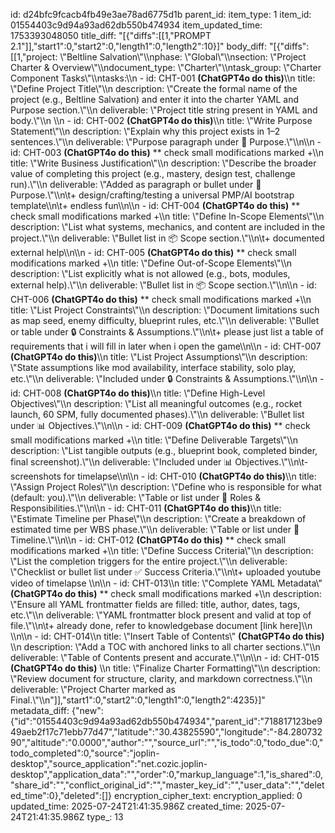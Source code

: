 id: d24bfc9fcacb4fb49e3ae78ad6775d1b
parent_id: 
item_type: 1
item_id: 01554403c9d94a93ad62db550b474934
item_updated_time: 1753393048050
title_diff: "[{\"diffs\":[[1,\"PROMPT 2.1\"]],\"start1\":0,\"start2\":0,\"length1\":0,\"length2\":10}]"
body_diff: "[{\"diffs\":[[1,\"project: \\\"Beltline Salvation\\\"\\\nphase: \\\"Global\\\"\\\nsection: \\\"Project Charter & Overview\\\"\\\ndocument_type: \\\"Charter\\\"\\\ntask_group: \\\"Charter Component Tasks\\\"\\\ntasks:\\\n  - id: CHT-001 **(ChatGPT4o do this)**\\\n    title: \\\"Define Project Title\\\"\\\n    description: \\\"Create the formal name of the project (e.g., Beltline Salvation) and enter it into the charter YAML and Purpose section.\\\"\\\n    deliverable: \\\"Project title string present in YAML and body.\\\"\\\n  \\\n  - id: CHT-002 **(ChatGPT4o do this)**\\\n    title: \\\"Write Purpose Statement\\\"\\\n    description: \\\"Explain why this project exists in 1–2 sentences.\\\"\\\n    deliverable: \\\"Purpose paragraph under 🎯 Purpose.\\\"\\\n\\\n  - id: CHT-003 **(ChatGPT4o do this)** ** check small modifications marked +\\\n    title: \\\"Write Business Justification\\\"\\\n    description: \\\"Describe the broader value of completing this project (e.g., mastery, design test, challenge run).\\\"\\\n    deliverable: \\\"Added as paragraph or bullet under 🎯 Purpose.\\\"\\\n\\t+ design/crafting/testing a universal PMP/AI bootstrap template\\\n\\t+ endless fun\\\n\\\n  - id: CHT-004 **(ChatGPT4o do this)** ** check small modifications marked +\\\n    title: \\\"Define In-Scope Elements\\\"\\\n    description: \\\"List what systems, mechanics, and content are included in the project.\\\"\\\n    deliverable: \\\"Bullet list in 📦 Scope section.\\\"\\\n\\t+ documented external help\\\n\\\n  - id: CHT-005  **(ChatGPT4o do this)** ** check small modifications marked +\\\n    title: \\\"Define Out-of-Scope Elements\\\"\\\n    description: \\\"List explicitly what is not allowed (e.g., bots, modules, external help).\\\"\\\n    deliverable: \\\"Bullet list in 📦 Scope section.\\\"\\\n\\\n  - id: CHT-006 **(ChatGPT4o do this)** ** check small modifications marked +\\\n    title: \\\"List Project Constraints\\\"\\\n    description: \\\"Document limitations such as map seed, enemy difficulty, blueprint rules, etc.\\\"\\\n    deliverable: \\\"Bullet or table under 🔒 Constraints & Assumptions.\\\"\\\n\\t+ please just list a table of requirements that i will fill in later when i open the game\\\n\\\n  - id: CHT-007 **(ChatGPT4o do this)**\\\n    title: \\\"List Project Assumptions\\\"\\\n    description: \\\"State assumptions like mod availability, interface stability, solo play, etc.\\\"\\\n    deliverable: \\\"Included under 🔒 Constraints & Assumptions.\\\"\\\n\\\n  - id: CHT-008 **(ChatGPT4o do this)**\\\n    title: \\\"Define High-Level Objectives\\\"\\\n    description: \\\"List all meaningful outcomes (e.g., rocket launch, 60 SPM, fully documented phases).\\\"\\\n    deliverable: \\\"Bullet list under 📊 Objectives.\\\"\\\n\\\n  - id: CHT-009 **(ChatGPT4o do this)** ** check small modifications marked +\\\n    title: \\\"Define Deliverable Targets\\\"\\\n    description: \\\"List tangible outputs (e.g., blueprint book, completed binder, final screenshot).\\\"\\\n    deliverable: \\\"Included under 📊 Objectives.\\\"\\\n\\t- screenshots for timelapse\\\n\\\n  - id: CHT-010 **(ChatGPT4o do this)**\\\n    title: \\\"Assign Project Roles\\\"\\\n    description: \\\"Define who is responsible for what (default: you).\\\"\\\n    deliverable: \\\"Table or list under 👤 Roles & Responsibilities.\\\"\\\n\\\n  - id: CHT-011 **(ChatGPT4o do this)**\\\n    title: \\\"Estimate Timeline per Phase\\\"\\\n    description: \\\"Create a breakdown of estimated time per WBS phase.\\\"\\\n    deliverable: \\\"Table or list under 📅 Timeline.\\\"\\\n\\\n  - id: CHT-012 **(ChatGPT4o do this)** ** check small modifications marked +\\\n    title: \\\"Define Success Criteria\\\"\\\n    description: \\\"List the completion triggers for the entire project.\\\"\\\n    deliverable: \\\"Checklist or bullet list under ✅ Success Criteria.\\\"\\\n\\t+ uploaded youtube video of timelapse \\\n\\\n  - id: CHT-013\\\n    title: \\\"Complete YAML Metadata\\\" **(ChatGPT4o do this)** ** check small modifications marked +\\\n    description: \\\"Ensure all YAML frontmatter fields are filled: title, author, dates, tags, etc.\\\"\\\n    deliverable: \\\"YAML frontmatter block present and valid at top of file.\\\"\\\n\\t+ already done, refer to knowledgebase document [link here]\\\n   \\\n\\\n  - id: CHT-014\\\n    title: \\\"Insert Table of Contents\\\" **(ChatGPT4o do this)** \\\n    description: \\\"Add a TOC with anchored links to all charter sections.\\\"\\\n    deliverable: \\\"Table of Contents present and accurate.\\\"\\\n\\\n  - id: CHT-015 **(ChatGPT4o do this)** \\\n    title: \\\"Finalize Charter Formatting\\\"\\\n    description: \\\"Review document for structure, clarity, and markdown correctness.\\\"\\\n    deliverable: \\\"Project Charter marked as Final.\\\"\\\n\"]],\"start1\":0,\"start2\":0,\"length1\":0,\"length2\":4235}]"
metadata_diff: {"new":{"id":"01554403c9d94a93ad62db550b474934","parent_id":"718817123be949aeb2f17c71ebb77d47","latitude":"30.43825590","longitude":"-84.28073290","altitude":"0.0000","author":"","source_url":"","is_todo":0,"todo_due":0,"todo_completed":0,"source":"joplin-desktop","source_application":"net.cozic.joplin-desktop","application_data":"","order":0,"markup_language":1,"is_shared":0,"share_id":"","conflict_original_id":"","master_key_id":"","user_data":"","deleted_time":0},"deleted":[]}
encryption_cipher_text: 
encryption_applied: 0
updated_time: 2025-07-24T21:41:35.986Z
created_time: 2025-07-24T21:41:35.986Z
type_: 13